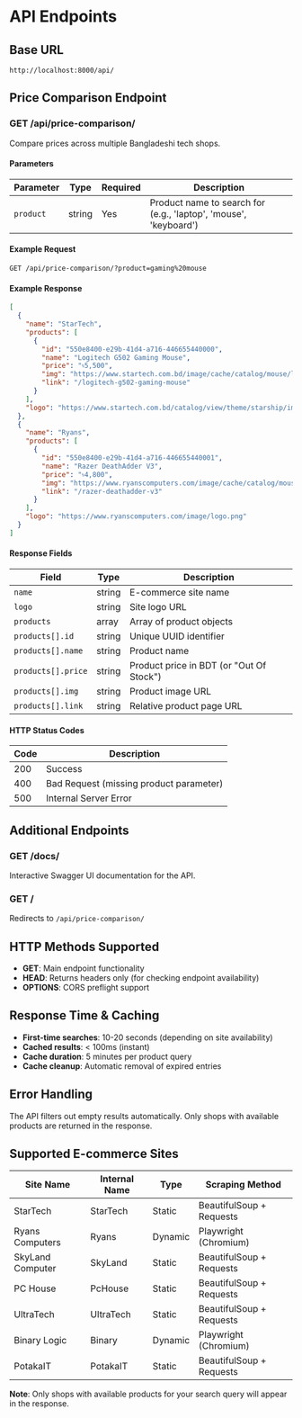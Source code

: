 # API Endpoints

## Base URL
```
http://localhost:8000/api/
```

## Price Comparison Endpoint

### GET /api/price-comparison/

Compare prices across multiple Bangladeshi tech shops.

#### Parameters

| Parameter | Type | Required | Description |
|-----------|------|----------|-------------|
| `product` | string | Yes | Product name to search for (e.g., 'laptop', 'mouse', 'keyboard') |

#### Example Request
```http
GET /api/price-comparison/?product=gaming%20mouse
```

#### Example Response
```json
[
  {
    "name": "StarTech",
    "products": [
      {
        "id": "550e8400-e29b-41d4-a716-446655440000",
        "name": "Logitech G502 Gaming Mouse",
        "price": "৳5,500",
        "img": "https://www.startech.com.bd/image/cache/catalog/mouse/logitech/g502-500x500.jpg",
        "link": "/logitech-g502-gaming-mouse"
      }
    ],
    "logo": "https://www.startech.com.bd/catalog/view/theme/starship/images/logo.png"
  },
  {
    "name": "Ryans",
    "products": [
      {
        "id": "550e8400-e29b-41d4-a716-446655440001",
        "name": "Razer DeathAdder V3",
        "price": "৳4,800",
        "img": "https://www.ryanscomputers.com/image/cache/catalog/mouse/razer-500x500.jpg",
        "link": "/razer-deathadder-v3"
      }
    ],
    "logo": "https://www.ryanscomputers.com/image/logo.png"
  }
]
```

#### Response Fields

| Field | Type | Description |
|-------|------|-------------|
| `name` | string | E-commerce site name |
| `logo` | string | Site logo URL |
| `products` | array | Array of product objects |
| `products[].id` | string | Unique UUID identifier |
| `products[].name` | string | Product name |
| `products[].price` | string | Product price in BDT (or "Out Of Stock") |
| `products[].img` | string | Product image URL |
| `products[].link` | string | Relative product page URL |

#### HTTP Status Codes

| Code | Description |
|------|-------------|
| 200 | Success |
| 400 | Bad Request (missing product parameter) |
| 500 | Internal Server Error |

## Additional Endpoints

### GET /docs/
Interactive Swagger UI documentation for the API.

### GET /
Redirects to `/api/price-comparison/`

## HTTP Methods Supported

- **GET**: Main endpoint functionality
- **HEAD**: Returns headers only (for checking endpoint availability)  
- **OPTIONS**: CORS preflight support

## Response Time & Caching

- **First-time searches**: 10-20 seconds (depending on site availability)
- **Cached results**: < 100ms (instant)
- **Cache duration**: 5 minutes per product query
- **Cache cleanup**: Automatic removal of expired entries

## Error Handling

The API filters out empty results automatically. Only shops with available products are returned in the response.

## Supported E-commerce Sites

| Site Name | Internal Name | Type | Scraping Method |
|-----------|--------------|------|----------------|
| StarTech | StarTech | Static | BeautifulSoup + Requests |
| Ryans Computers | Ryans | Dynamic | Playwright (Chromium) |
| SkyLand Computer | SkyLand | Static | BeautifulSoup + Requests |
| PC House | PcHouse | Static | BeautifulSoup + Requests |
| UltraTech | UltraTech | Static | BeautifulSoup + Requests |
| Binary Logic | Binary | Dynamic | Playwright (Chromium) |
| PotakaIT | PotakaIT | Static | BeautifulSoup + Requests |

**Note**: Only shops with available products for your search query will appear in the response.